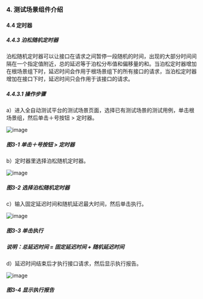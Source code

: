 ### 4. 测试场景组件介绍

#### 4.4 定时器

##### 4.4.3 泊松随机定时器

泊松随机定时器可以让接口在请求之间暂停一段随机的时间，出现的大部分时间间隔在一个指定值附近，总的延迟等于泊松分布值和偏移量的和。当泊松定时器增加在根场景组下时，延迟时间会作用于根场景组下的所有接口的请求，当泊松定时器增加在接口下时，延迟时间只会作用于该接口的请求。

##### 4.4.3.1 操作步骤

a）进入全自动测试平台的测试场景页面，选择已有测试场景的测试用例，单击根场景组，然后单击＋号按钮 > 定时器。

![image](https://user-images.githubusercontent.com/79617492/192464097-dfbd39f1-2b88-4197-bbd4-188a5c29f7fb.png)

##### 图3-1 单击＋号按钮 > 定时器

b）定时器里选择泊松随机定时器。

![image](https://user-images.githubusercontent.com/79617492/192464112-abd2b63b-07a5-4fc1-a1fd-c87a24ae18c7.png)

##### 图3-2 选择泊松随机定时器

c）输入固定延迟时间和随机延迟最大时间，然后单击执行。

![image](https://user-images.githubusercontent.com/79617492/192464134-5fdd4ab1-2fc4-4992-902e-7c5d7f1097bd.png)

##### 图3-3 单击执行

##### 说明：总延迟时间 = 固定延迟时间 + 随机延迟时间

d）延迟时间结束后才执行接口请求，然后显示执行报告。

![image](https://user-images.githubusercontent.com/79617492/192464158-2fda6806-f4c7-4e62-ab4d-66300c1c02b7.png)

##### 图3-4 显示执行报告
